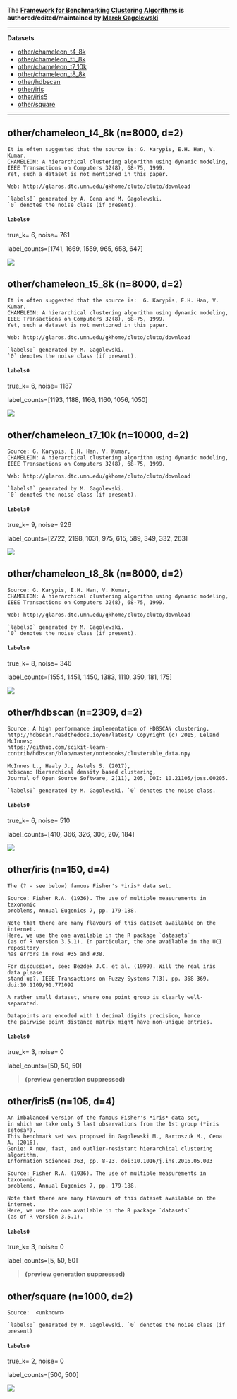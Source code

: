 The **[Framework for Benchmarking Clustering Algorithms](https://clustering-benchmarks.gagolewski.com)
is authored/edited/maintained by [Marek Gagolewski](https://www.gagolewski.com)**


--------------------------------------------------------------------------------

**Datasets**

* [other/chameleon_t4_8k](#chameleon_t4_8k)
* [other/chameleon_t5_8k](#chameleon_t5_8k)
* [other/chameleon_t7_10k](#chameleon_t7_10k)
* [other/chameleon_t8_8k](#chameleon_t8_8k)
* [other/hdbscan](#hdbscan)
* [other/iris](#iris)
* [other/iris5](#iris5)
* [other/square](#square)

--------------------------------------------------------------------------------

## other/chameleon_t4_8k (n=8000, d=2) <a name="chameleon_t4_8k"></a>

    It is often suggested that the source is: G. Karypis, E.H. Han, V. Kumar,
    CHAMELEON: A hierarchical clustering algorithm using dynamic modeling,
    IEEE Transactions on Computers 32(8), 68-75, 1999.
    Yet, such a dataset is not mentioned in this paper.
    
    Web: http://glaros.dtc.umn.edu/gkhome/cluto/cluto/download
    
    `labels0` generated by A. Cena and M. Gagolewski.
    `0` denotes the noise class (if present).
    


#### `labels0`

true_k= 6, noise=  761

label_counts=[1741, 1669, 1559, 965, 658, 647]

![](other/chameleon_t4_8k.labels0.png)




## other/chameleon_t5_8k (n=8000, d=2) <a name="chameleon_t5_8k"></a>

    It is often suggested that the source is:  G. Karypis, E.H. Han, V. Kumar,
    CHAMELEON: A hierarchical clustering algorithm using dynamic modeling,
    IEEE Transactions on Computers 32(8), 68-75, 1999.
    Yet, such a dataset is not mentioned in this paper.
    
    Web: http://glaros.dtc.umn.edu/gkhome/cluto/cluto/download
    
    `labels0` generated by M. Gagolewski.
    `0` denotes the noise class (if present).
    


#### `labels0`

true_k= 6, noise= 1187

label_counts=[1193, 1188, 1166, 1160, 1056, 1050]

![](other/chameleon_t5_8k.labels0.png)




## other/chameleon_t7_10k (n=10000, d=2) <a name="chameleon_t7_10k"></a>

    Source: G. Karypis, E.H. Han, V. Kumar,
    CHAMELEON: A hierarchical clustering algorithm using dynamic modeling,
    IEEE Transactions on Computers 32(8), 68-75, 1999.
    
    Web: http://glaros.dtc.umn.edu/gkhome/cluto/cluto/download
    
    `labels0` generated by M. Gagolewski.
    `0` denotes the noise class (if present).
    


#### `labels0`

true_k= 9, noise=  926

label_counts=[2722, 2198, 1031, 975, 615, 589, 349, 332, 263]

![](other/chameleon_t7_10k.labels0.png)




## other/chameleon_t8_8k (n=8000, d=2) <a name="chameleon_t8_8k"></a>

    Source: G. Karypis, E.H. Han, V. Kumar,
    CHAMELEON: A hierarchical clustering algorithm using dynamic modeling,
    IEEE Transactions on Computers 32(8), 68-75, 1999.
    
    Web: http://glaros.dtc.umn.edu/gkhome/cluto/cluto/download
    
    `labels0` generated by M. Gagolewski.
    `0` denotes the noise class (if present).
    


#### `labels0`

true_k= 8, noise=  346

label_counts=[1554, 1451, 1450, 1383, 1110, 350, 181, 175]

![](other/chameleon_t8_8k.labels0.png)




## other/hdbscan (n=2309, d=2) <a name="hdbscan"></a>

    Source: A high performance implementation of HDBSCAN clustering.
    http://hdbscan.readthedocs.io/en/latest/ Copyright (c) 2015, Leland McInnes;
    https://github.com/scikit-learn-contrib/hdbscan/blob/master/notebooks/clusterable_data.npy
    
    McInnes L., Healy J., Astels S. (2017),
    hdbscan: Hierarchical density based clustering,
    Journal of Open Source Software, 2(11), 205, DOI: 10.21105/joss.00205.
    
    `labels0` generated by M. Gagolewski. `0` denotes the noise class.
    


#### `labels0`

true_k= 6, noise=  510

label_counts=[410, 366, 326, 306, 207, 184]

![](other/hdbscan.labels0.png)




## other/iris (n=150, d=4) <a name="iris"></a>

    The (? - see below) famous Fisher's *iris* data set.
    
    Source: Fisher R.A. (1936). The use of multiple measurements in taxonomic
    problems, Annual Eugenics 7, pp. 179-188.
    
    Note that there are many flavours of this dataset available on the internet.
    Here, we use the one available in the R package `datasets`
    (as of R version 3.5.1). In particular, the one available in the UCI repository
    has errors in rows #35 and #38.
    
    For discussion, see: Bezdek J.C. et al. (1999). Will the real iris data please
    stand up?, IEEE Transactions on Fuzzy Systems 7(3), pp. 368-369.
    doi:10.1109/91.771092
    
    A rather small dataset, where one point group is clearly well-separated.
    
    Datapoints are encoded with 1 decimal digits precision, hence
    the pairwise point distance matrix might have non-unique entries.
    


#### `labels0`

true_k= 3, noise=    0

label_counts=[50, 50, 50]

> **(preview generation suppressed)**





## other/iris5 (n=105, d=4) <a name="iris5"></a>

    An imbalanced version of the famous Fisher's *iris* data set,
    in which we take only 5 last observations from the 1st group (*iris setosa*).
    This benchmark set was proposed in Gagolewski M., Bartoszuk M., Cena A. (2016).
    Genie: A new, fast, and outlier-resistant hierarchical clustering algorithm,
    Information Sciences 363, pp. 8-23. doi:10.1016/j.ins.2016.05.003
    
    Source: Fisher R.A. (1936). The use of multiple measurements in taxonomic
    problems, Annual Eugenics 7, pp. 179-188.
    
    Note that there are many flavours of this dataset available on the internet.
    Here, we use the one available in the R package `datasets`
    (as of R version 3.5.1).
    


#### `labels0`

true_k= 3, noise=    0

label_counts=[5, 50, 50]

> **(preview generation suppressed)**





## other/square (n=1000, d=2) <a name="square"></a>

    Source:  <unknown>
    
    `labels0` generated by M. Gagolewski. `0` denotes the noise class (if present)
    


#### `labels0`

true_k= 2, noise=    0

label_counts=[500, 500]

![](other/square.labels0.png)




